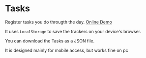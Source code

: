 # Tasks

Register tasks you do througth the day. [Online Demo](https://etobdc.github.io/Tasks/)

It uses `LocalStorage` to save the trackers on your device's browser. 

You can download the Tasks as a JSON file.

It is designed mainly for mobile access, but works fine on pc
